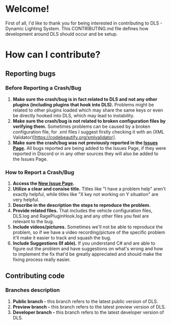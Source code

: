 # Welcome!

First of all, I'd like to thank you for being interested in contributing to DLS - Dynamic Lighting System. This CONTRIBUTING.md file defines how development around DLS should occur and be setup.

# How can I contribute?

## Reporting bugs

### Before Reporting a Crash/Bug

1. **Make sure the crash/bug is in fact related to DLS and not any other plugins (including plugins that hook into DLS).** Problems might be related to other plugins loaded which may share the same keys or even be directly hooked into DLS, which may lead to instability.
2. **Make sure the crash/bug is not related to broken configuration files by verifying them.** Sometimes problems can be caused by a broken configuration file, for .xml files I suggest firstly checking it with an (XML Validator)[https://codebeautify.org/xmlvalidator].
3. **Make sure the crash/bug was not previously reported in the [Issues Page](https://github.com/TheMaybeast/DLS/issues).** All bugs reported are being added to the Issues Page, if they were reported in Discord or in any other sources they will also be added to the Issues Page.

### How to Report a Crash/Bug

1. **Access the [New Issue Page](https://github.com/TheMaybeast/DLS/issues/new).**
2. **Utilize a clear and consise title.** Titles like "I have a problem help" aren't exactly helpful, while titles like "X key not working on Y situation" are very helpful.
3. **Describe in the description the steps to reproduce the problem.**
4. **Provide related files.** That includes the vehicle configuration files, DLS.log and RagePluginHook.log and any other files you feel are relevant to the bug.
5. **Include videos/pictures.** Sometimes we'll not be able to reproduce the problem, so if we have a video recording/picture of the specific problem it'll make it easier to track and squash the bug.
6. **Include Suggestions (If able).** If you understand C# and are able to figure out the problem and have suggestions on what's wrong and how to implement the fix that'd be greatly appreciated and should make the fixing process really easier.

## Contributing code

### Branches description

1. **Public branch -** this branch refers to the latest public version of DLS.
2. **Preview branch -** this branch refers to the latest preview version of DLS.
3. **Developer branch -** this branch refers to the latest developer version of DLS.
